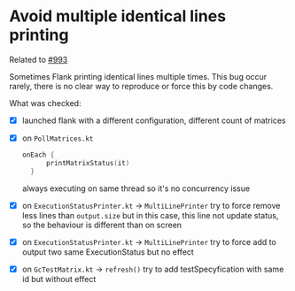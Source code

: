 # Avoid multiple identical lines printing

Related to [#993](https://github.com/Flank/flank/issues/993)

Sometimes Flank printing identical lines multiple times. This bug occur rarely, there is no clear way to reproduce or force this by code changes.

What was checked:

- [X] launched flank with a different configuration, different count of matrices
- [X] on ```PollMatrices.kt```  
  
  ```kotlin
  onEach {
        printMatrixStatus(it)
    }
  ```

  always executing on same thread so it's no concurrency issue

- [X] on ```ExecutionStatusPrinter.kt``` -> ```MultiLinePrinter``` try to force remove less lines than ```output.size``` but in this case, this line not update status, so the behaviour is different than on screen
  
- [X] on ```ExecutionStatusPrinter.kt``` -> ```MultiLinePrinter``` try to force add to output two same ExecutionStatus but no effect

- [X] on ```GcTestMatrix.kt``` -> ```refresh()``` try to add testSpecyfication with same id but without effect
